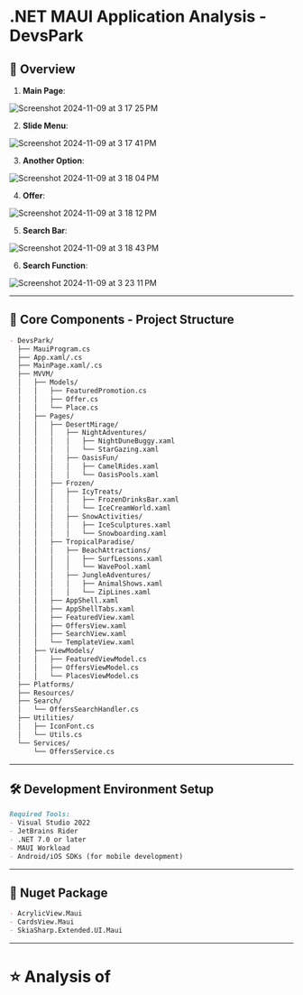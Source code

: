 # .NET MAUI Application Analysis - DevsPark

## 📱 Overview
1. **Main Page**:

![Screenshot 2024-11-09 at 3 17 25 PM](https://github.com/user-attachments/assets/b8256438-e713-4798-8afc-12c2e15bc8e4)

2. **Slide Menu**:

![Screenshot 2024-11-09 at 3 17 41 PM](https://github.com/user-attachments/assets/e08a74f3-72e9-4af4-850d-3c395059ffd9)

3. **Another Option**:

![Screenshot 2024-11-09 at 3 18 04 PM](https://github.com/user-attachments/assets/a00986a5-f895-4885-adf5-4dd731b18b0a)

4. **Offer**:

![Screenshot 2024-11-09 at 3 18 12 PM](https://github.com/user-attachments/assets/466880fc-9381-469e-88bb-afccaa77ad1f)

5. **Search Bar**:

![Screenshot 2024-11-09 at 3 18 43 PM](https://github.com/user-attachments/assets/1f314ce7-94e9-4170-8e4b-12cd43afd583)

6. **Search Function**:

![Screenshot 2024-11-09 at 3 23 11 PM](https://github.com/user-attachments/assets/f38917ee-3587-43e3-bd09-0c9de3288e2b)

---

## 📂 Core Components - Project Structure
```markdown
- DevsPark/
  ├── MauiProgram.cs
  ├── App.xaml/.cs
  ├── MainPage.xaml/.cs
  ├── MVVM/
  │   ├── Models/
  │   │   ├── FeaturedPromotion.cs
  │   │   ├── Offer.cs
  │   │   └── Place.cs
  │   ├── Pages/
  │   │   ├── DesertMirage/
  │   │   │   ├── NightAdventures/
  │   │   │   │   ├── NightDuneBuggy.xaml
  │   │   │   │   └── StarGazing.xaml
  │   │   │   ├── OasisFun/
  │   │   │   │   ├── CamelRides.xaml
  │   │   │   │   └── OasisPools.xaml
  │   │   ├── Frozen/
  │   │   │   ├── IcyTreats/
  │   │   │   │   ├── FrozenDrinksBar.xaml
  │   │   │   │   └── IceCreamWorld.xaml
  │   │   │   ├── SnowActivities/
  │   │   │   │   ├── IceSculptures.xaml
  │   │   │   │   └── Snowboarding.xaml
  │   │   ├── TropicalParadise/
  │   │   │   ├── BeachAttractions/
  │   │   │   │   ├── SurfLessons.xaml
  │   │   │   │   └── WavePool.xaml
  │   │   │   ├── JungleAdventures/
  │   │   │   │   ├── AnimalShows.xaml
  │   │   │   │   └── ZipLines.xaml
  │   │   ├── AppShell.xaml
  │   │   ├── AppShellTabs.xaml
  │   │   ├── FeaturedView.xaml
  │   │   ├── OffersView.xaml
  │   │   ├── SearchView.xaml
  │   │   └── TemplateView.xaml
  │   ├── ViewModels/
  │   │   ├── FeaturedViewModel.cs
  │   │   ├── OffersViewModel.cs
  │   │   └── PlacesViewModel.cs
  ├── Platforms/
  ├── Resources/
  ├── Search/
  │   └── OffersSearchHandler.cs
  ├── Utilities/
  │   ├── IconFont.cs
  │   └── Utils.cs
  └── Services/
      └── OffersService.cs

```
---

## 🛠 Development Environment Setup

```markdown
Required Tools:
- Visual Studio 2022
- JetBrains Rider
- .NET 7.0 or later
- MAUI Workload
- Android/iOS SDKs (for mobile development)
```
---

## 📝 Nuget Package
```markdown
- AcrylicView.Maui
- CardsView.Maui
- SkiaSharp.Extended.UI.Maui
```
---

# ⭐️ Analysis of
